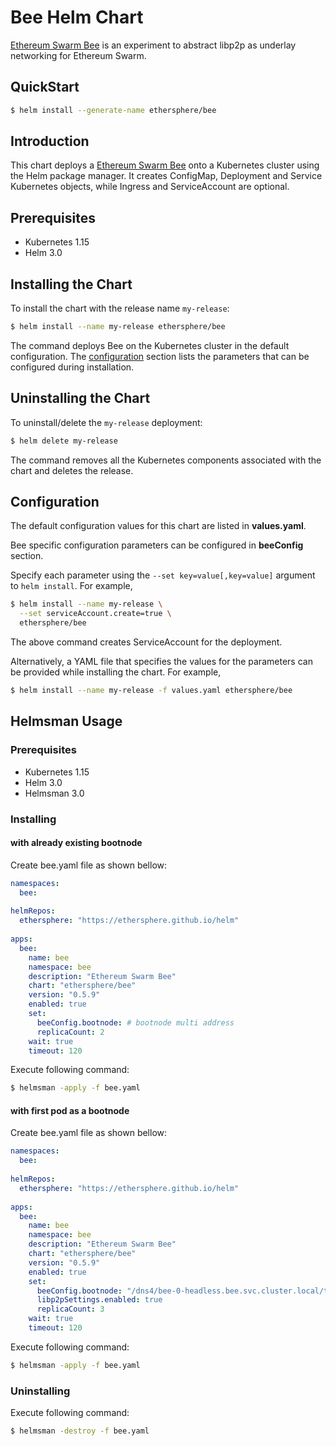 # Bee Helm Chart

[Ethereum Swarm Bee](https://github.com/ethersphere/bee) is an experiment to abstract libp2p as underlay networking for Ethereum Swarm.

## QuickStart

```bash
$ helm install --generate-name ethersphere/bee
```

## Introduction

This chart deploys a [Ethereum Swarm Bee](https://github.com/ethersphere/bee) onto a Kubernetes cluster using the Helm package manager. It creates ConfigMap, Deployment and Service Kubernetes objects, while Ingress and ServiceAccount are optional.

## Prerequisites

* Kubernetes 1.15
* Helm 3.0

## Installing the Chart

To install the chart with the release name `my-release`:

```bash
$ helm install --name my-release ethersphere/bee
```

The command deploys Bee on the Kubernetes cluster in the default configuration. The [configuration](#configuration) section lists the parameters that can be configured during installation.

## Uninstalling the Chart

To uninstall/delete the `my-release` deployment:

```bash
$ helm delete my-release
```

The command removes all the Kubernetes components associated with the chart and deletes the release.

## Configuration

The default configuration values for this chart are listed in **values.yaml**.

Bee specific configuration parameters can be configured in **beeConfig** section.

Specify each parameter using the `--set key=value[,key=value]` argument to `helm install`. For example,

```bash
$ helm install --name my-release \
  --set serviceAccount.create=true \
  ethersphere/bee
```

The above command creates ServiceAccount for the deployment.

Alternatively, a YAML file that specifies the values for the parameters can be provided while installing the chart. For example,

```bash
$ helm install --name my-release -f values.yaml ethersphere/bee
```

## Helmsman Usage

### Prerequisites

* Kubernetes 1.15
* Helm 3.0
* Helmsman 3.0

### Installing

#### with already existing bootnode

Create bee.yaml file as shown bellow:

```yaml
namespaces:
  bee:
    
helmRepos:
  ethersphere: "https://ethersphere.github.io/helm"
    
apps:
  bee:
    name: bee
    namespace: bee
    description: "Ethereum Swarm Bee"
    chart: "ethersphere/bee"
    version: "0.5.9"
    enabled: true
    set:
      beeConfig.bootnode: # bootnode multi address
      replicaCount: 2
    wait: true
    timeout: 120

```

Execute following command:
```bash
$ helmsman -apply -f bee.yaml 
```

#### with first pod as a bootnode

Create bee.yaml file as shown bellow:

```yaml
namespaces:
  bee:
    
helmRepos:
  ethersphere: "https://ethersphere.github.io/helm"
    
apps:
  bee:
    name: bee
    namespace: bee
    description: "Ethereum Swarm Bee"
    chart: "ethersphere/bee"
    version: "0.5.9"
    enabled: true
    set:
      beeConfig.bootnode: "/dns4/bee-0-headless.bee.svc.cluster.local/tcp/7070/p2p/16Uiu2HAm6i4dFaJt584m2jubyvnieEECgqM2YMpQ9nusXfy8XFzL"
      libp2pSettings.enabled: true
      replicaCount: 3
    wait: true
    timeout: 120

```

Execute following command:
```bash
$ helmsman -apply -f bee.yaml 
```

### Uninstalling

Execute following command:
```bash
$ helmsman -destroy -f bee.yaml 
```
